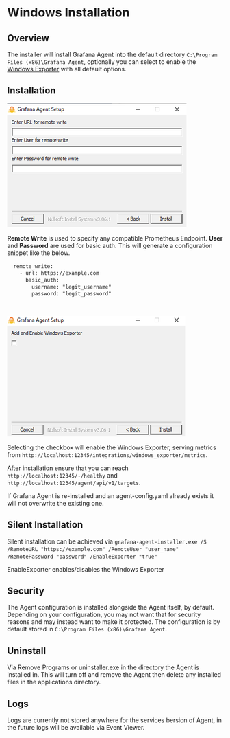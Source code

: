 # Windows Installation

## Overview

The installer will install Grafana Agent into the default directory `C:\Program Files (x86)\Grafana Agent`, optionally you can select to enable the [Windows Exporter](https://github.com/grafana/windows_exporter) with all default options. 

## Installation

![](./assets/remote_options.png)

**Remote Write** is used to specify any compatible Prometheus Endpoint. **User** and **Password** are used for basic auth. This will generate a configuration snippet like the below.

```
  remote_write:
    - url: https://example.com
      basic_auth:
        username: "legit_username"
        password: "legit_password"
```

<br>

![](./assets/exporter.png)

Selecting the checkbox will enable the Windows Exporter, serving metrics from `http://localhost:12345/integrations/windows_exporter/metrics`.

After installation ensure that you can reach `http://localhost:12345/-/healthy` and `http://localhost:12345/agent/api/v1/targets`. 

If Grafana Agent is re-installed and an agent-config.yaml already exists it will not overwrite the existing one.

## Silent Installation

Silent installation can be achieved via 
`grafana-agent-installer.exe /S /RemoteURL "https://example.com" /RemoteUser "user_name" /RemotePassword "password" /EnableExporter "true"`

EnableExporter enables/disables the Windows Exporter

## Security

The Agent configuration is installed alongside the Agent itself, by default. Depending on your configuration, you may not want that for security reasons and may instead want to make it protected. The configuration is by default stored in `C:\Program Files (x86)\Grafana Agent`.

## Uninstall

Via Remove Programs or uninstaller.exe in the directory the Agent is installed in. This will turn off and remove the Agent then delete any installed files in the applications directory.

## Logs

Logs are currently not stored anywhere for the services bersion of Agent, in the future logs will be available via Event Viewer.